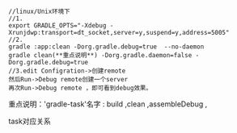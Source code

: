 ```
//linux/Unix环境下
//1.
export GRADLE_OPTS="-Xdebug -Xrunjdwp:transport=dt_socket,server=y,suspend=y,address=5005"
//2.
gradle :app:clean -Dorg.gradle.debug=true  --no-daemon
gradle clean(**重点说明**) -Dorg.gradle.daemon=false -Dorg.gradle.debug=true
//3.edit Configration->创建remote
然后Run->Debug remote创建一个server
再次Run->Debug remote ，即可看到debug效果。
```

重点说明：'gradle-task'名字 : build ,clean ,assembleDebug ,

task对应关系
